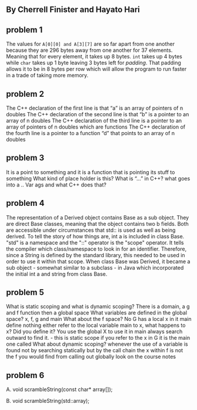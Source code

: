 ## By Cherrell Finister and Hayato Hari
## problem 1
  The values for `A[0][0] and A[3][7]` are so far apart from one another
  because they are 296 bytes away from one another for 37 elements. Meaning that
  for every element, it takes up 8 bytes. `int` takes up 4 bytes while `char` takes
  up 1 byte leaving 3 bytes left for *padding*. That padding allows it to be in
  8 bytes per row which will allow the program to run faster in a trade of taking
  more memory.

## problem 2
The C++ declaration of the first line is that “a” is an array of pointers of n doubles
The C++ declaration of the second line is that “b” is a pointer to an array of n doubles
The C++ declaration of the third line is a pointer to an array of pointers of n doubles which are functions
The C++ declaration of the fourth line is a pointer to a function “d” that points to an array of n doubles

## problem 3
It is a point to something and it is a function that is pointing its stuff to something
What kind of place holder is this?
What is “…” in C++?
what goes into a ..
Var ags and what C++ does that?

## problem 4
The representation of a Derived object contains Base as a sub object. They are
direct Base classes, meaning that the object contains two b fields. Both are
accessible under circumstances that std:: is used as well as being derived.
To tell the story of how things are, int a is included in class Base. "std" is
a namespace and the "::" operator is the "scope" operator. It tells the compiler
which class/namespace to look in for an identifier. Therefore, since a String is
defined by the standard library, this needed to be used in order to use it within
that scope. When class Base was Derived, it became a sub object - somewhat
 similar to a subclass - in Java which incorporated the initial int a and
 string from class Base.

## problem 5
What is static scoping and what is dynamic scoping?
There is a domain, a g and f function
then a global space
What variables are defined in the global space? x, f, g and main
What about the f space? No
G has a local x in it
main define nothing either
refer to the local variable main to x, what happens to x? Did you define it? You use the global X to use it in main
always search outward to find it. - this is static scope
if you refer to the x in G it is the main one called
What about dynamic scoping?
whenever the use of a variable is found not by searching statically but by the call chain
the x within f is not the f you would find from calling out globally
look on the course notes

## problem 6
A. void scrambleString(const char* array[]);

B. void scrambleString(std::array);
